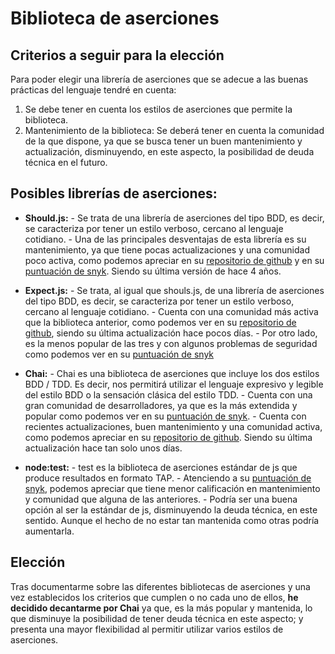 # Biblioteca de aserciones

## Criterios a seguir para la elección
Para poder elegir una librería de aserciones que se adecue a las buenas prácticas del lenguaje tendré en cuenta:
1.	Se debe tener en cuenta los estilos de aserciones que permite la biblioteca.
2.	Mantenimiento de la biblioteca: Se deberá tener en cuenta la comunidad de la que dispone, ya que se busca tener un buen mantenimiento y actualización, disminuyendo, en este aspecto, la posibilidad de deuda técnica en el futuro.

## Posibles librerías de aserciones:

* **Should.js:**
      - Se trata de una librería de aserciones del tipo BDD, es decir, se caracteriza por tener un estilo verboso, cercano al lenguaje cotidiano.
      - Una de las principales desventajas de esta librería es su mantenimiento, ya que tiene pocas actualizaciones y una comunidad poco activa, como podemos apreciar en su [repositorio de github]( https://github.com/shouldjs/should.js) y en su [puntuación de snyk](https://snyk.io/advisor/npm-package/should). Siendo su última versión de hace 4 años.
      
* **Expect.js:**
      - Se trata, al igual que shouls.js, de una librería de aserciones del tipo BDD, es decir, se caracteriza por tener un estilo verboso, cercano al lenguaje cotidiano.
      - Cuenta con una comunidad más activa que la biblioteca anterior, como podemos ver en su [repositorio de github](https://github.com/Automattic/expect.js), siendo su última actualización hace pocos días.
      - Por otro lado, es la menos popular de las tres y con algunos problemas de seguridad como podemos ver en su [puntuación de snyk](https://snyk.io/advisor/npm-package/expect.js)
     
* **Chai:**
      - Chai es una biblioteca de aserciones que incluye los dos estilos BDD / TDD. Es decir, nos permitirá utilizar el lenguaje expresivo y legible del estilo BDD o la sensación clásica del estilo TDD.
      - Cuenta con una gran comunidad de desarrolladores, ya que es la más extendida y popular como podemos ver en su [puntuación de snyk](https://snyk.io/advisor/npm-package/chai).
      - Cuenta con recientes actualizaciones, buen mantenimiento y una comunidad activa, como podemos apreciar en su [repositorio de github](https://github.com/chaijs/chai). Siendo su última actualización hace tan solo unos días.

* **node:test:**
      - test es la biblioteca de aserciones estándar de js que produce resultados en formato TAP.
      - Atenciendo a su [puntuación de snyk](https://snyk.io/advisor/npm-package/test), podemos apreciar que tiene menor calificación en mantenimiento y comunidad que alguna de las anteriores.
      - Podría ser una buena opción al ser la estándar de js, disminuyendo la deuda técnica, en este sentido. Aunque el hecho de no estar tan mantenida como otras podría aumentarla.


## Elección
Tras documentarme sobre las diferentes bibliotecas de aserciones y una vez establecidos los criterios que cumplen o no cada uno de ellos, **he decidido decantarme por Chai** ya que, es la más popular y mantenida, lo que disminuye la posibilidad de tener deuda técnica en este aspecto; y presenta una mayor flexibilidad al permitir utilizar varios estilos de aserciones.